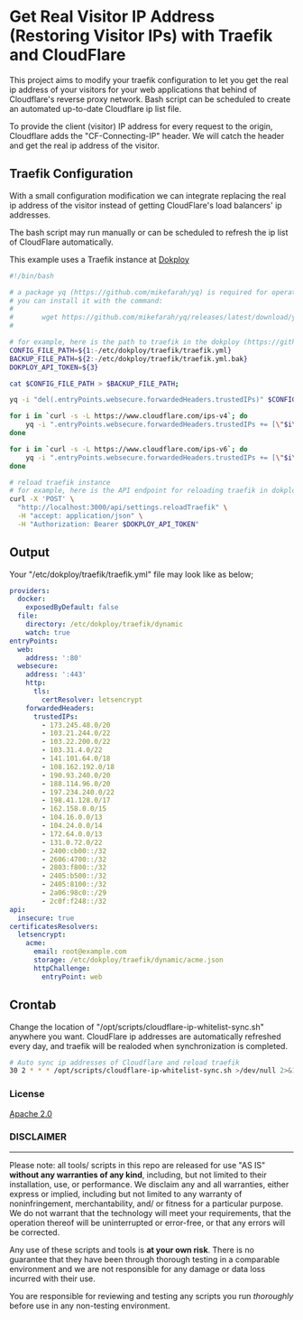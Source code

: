 # Get Real Visitor IP Address (Restoring Visitor IPs) with Traefik and CloudFlare
This project aims to modify your traefik configuration to let you get the real ip address of your visitors for your web applications that behind of Cloudflare's reverse proxy network. Bash script can be scheduled to create an automated up-to-date Cloudflare ip list file.

To provide the client (visitor) IP address for every request to the origin, Cloudflare adds the "CF-Connecting-IP" header. We will catch the header and get the real ip address of the visitor.

## Traefik Configuration
With a small configuration modification we can integrate replacing the real ip address of the visitor instead of getting CloudFlare's load balancers' ip addresses.

The bash script may run manually or can be scheduled to refresh the ip list of CloudFlare automatically.

This example uses a Traefik instance at [Dokploy](https://github.com/Dokploy/dokploy)
```sh
#!/bin/bash

# a package yq (https://github.com/mikefarah/yq) is required for operation
# you can install it with the command:
#
#       wget https://github.com/mikefarah/yq/releases/latest/download/yq_linux_amd64 -O /usr/bin/yq && chmod +x /usr/bin/yq
#

# for example, here is the path to traefik in the dokploy (https://github.com/Dokploy/dokploy) instance
CONFIG_FILE_PATH=${1:-/etc/dokploy/traefik/traefik.yml}
BACKUP_FILE_PATH=${2:-/etc/dokploy/traefik/traefik.yml.bak}
DOKPLOY_API_TOKEN=${3}

cat $CONFIG_FILE_PATH > $BACKUP_FILE_PATH;

yq -i "del(.entryPoints.websecure.forwardedHeaders.trustedIPs)" $CONFIG_FILE_PATH;

for i in `curl -s -L https://www.cloudflare.com/ips-v4`; do
    yq -i ".entryPoints.websecure.forwardedHeaders.trustedIPs += [\"$i\"]" $CONFIG_FILE_PATH;
done

for i in `curl -s -L https://www.cloudflare.com/ips-v6`; do
    yq -i ".entryPoints.websecure.forwardedHeaders.trustedIPs += [\"$i\"]" $CONFIG_FILE_PATH;
done

# reload traefik instance
# for example, here is the API endpoint for reloading traefik in dokploy (https://github.com/Dokploy/dokploy)
curl -X 'POST' \
  "http://localhost:3000/api/settings.reloadTraefik" \
  -H "accept: application/json" \
  -H "Authorization: Bearer $DOKPLOY_API_TOKEN"
```

## Output
Your "/etc/dokploy/traefik/traefik.yml" file may look like as below;

``` yml
providers:
  docker:
    exposedByDefault: false
  file:
    directory: /etc/dokploy/traefik/dynamic
    watch: true
entryPoints:
  web:
    address: ':80'
  websecure:
    address: ':443'
    http:
      tls:
        certResolver: letsencrypt
    forwardedHeaders:
      trustedIPs:
        - 173.245.48.0/20
        - 103.21.244.0/22
        - 103.22.200.0/22
        - 103.31.4.0/22
        - 141.101.64.0/18
        - 108.162.192.0/18
        - 190.93.240.0/20
        - 188.114.96.0/20
        - 197.234.240.0/22
        - 198.41.128.0/17
        - 162.158.0.0/15
        - 104.16.0.0/13
        - 104.24.0.0/14
        - 172.64.0.0/13
        - 131.0.72.0/22
        - 2400:cb00::/32
        - 2606:4700::/32
        - 2803:f800::/32
        - 2405:b500::/32
        - 2405:8100::/32
        - 2a06:98c0::/29
        - 2c0f:f248::/32
api:
  insecure: true
certificatesResolvers:
  letsencrypt:
    acme:
      email: root@example.com
      storage: /etc/dokploy/traefik/dynamic/acme.json
      httpChallenge:
        entryPoint: web
```

## Crontab
Change the location of "/opt/scripts/cloudflare-ip-whitelist-sync.sh" anywhere you want. 
CloudFlare ip addresses are automatically refreshed every day, and traefik will be realoded when synchronization is completed.
```sh
# Auto sync ip addresses of Cloudflare and reload traefik
30 2 * * * /opt/scripts/cloudflare-ip-whitelist-sync.sh >/dev/null 2>&1
```

### License

[Apache 2.0](http://www.apache.org/licenses/LICENSE-2.0)


### DISCLAIMER
----------
Please note: all tools/ scripts in this repo are released for use "AS IS" **without any warranties of any kind**,
including, but not limited to their installation, use, or performance.  We disclaim any and all warranties, either 
express or implied, including but not limited to any warranty of noninfringement, merchantability, and/ or fitness 
for a particular purpose.  We do not warrant that the technology will meet your requirements, that the operation 
thereof will be uninterrupted or error-free, or that any errors will be corrected.

Any use of these scripts and tools is **at your own risk**.  There is no guarantee that they have been through 
thorough testing in a comparable environment and we are not responsible for any damage or data loss incurred with 
their use.

You are responsible for reviewing and testing any scripts you run *thoroughly* before use in any non-testing 
environment.
